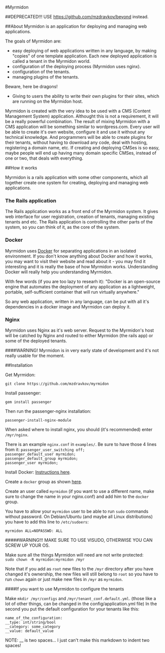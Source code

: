 #Myrmidon

##DEPRECATED!!! USE https://github.com/mzdravkov/beyond instead.

##About
Myrmidon is an application for deploying and managing web applications.

The goals of Myrmidon are:

* easy deploying of web applications written in any language, by making "copies" of one template application. Each new deployed application is called a tenant in the Myrmidon world.
* configuration of the deploying process (Myrmidon uses nginx).
* configuration of the tenants.
* managing plugins of the tenants.

Beware, here be dragons!

* Giving to users the ability to write their own plugins for their sites, which are running on the Myrmidon host.

Myrmidon is created with the very idea to be used with a CMS (Content Management System) application. Althought this is not a requirement, it will be a really powerful combination. The result of mixing Myrmidon with a CMS application will be something similar to wordpress.com. Every user will be able to create it's own website, configure it and use it without any technical knowledge. And programmers will be able to create plugins for their tenants, without having to download any code, deal with hosting, registering a domain name, etc. If creating and deploying CMSes is so easy, maybe people will end up having many domain specific CMSes, instead of one or two, that deals with everything.

##How it works

Myrmidon is a rails application with some other components, which all together create one system for creating, deploying and managing web applications.

### The Rails application
The Rails application works as a front end of the Myrmidon system. It gives web interface for user registration, creation of tenants, managing existing tenants and etc. The Rails application is controlling the other parts of the system, so you can think of it, as the core of the system.

### Docker

Myrmidon uses [Docker](http://docker.io) for separating applications in an isolated environment. If you don't know anything about Docker and how it works, you may want to visit their website and read about it - you may find it interesting and it is really the base of how Myrmidon works. Understanding Docker will really help you understanding Myrmidon.

With few words (if you are too lazy to researh it): "Docker is an open-source engine that automates the deployment of any application as a lightweight, portable, self-sufficient container that will run virtually anywhere."

So any web application, written in any language, can be put with all it's dependencies in a docker image and Myrmidon can deploy it.

### Nginx

Myrmidon uses Nginx as it's web server. Request to the Myrmidon's host will be catched by Nginx and routed to either Myrmidon (the rails app) or some of the deployed tenants.

####WARNING!
Myrmidon is in very early state of development and it's not really usable for the moment.

##Installation

Get Myrmidon:  
```console
git clone https://github.com/mzdravkov/myrmidon
```

Install passenger:  
```console
gem install passenger
```

Then run the passenger-nginx installation:  
```console
passenger-install-nginx-module
```

When asked where to install nginx, you should (it's recommended) enter ```/myr/nginx```.

There is an example ```nginx.conf``` in ```examples/```. Be sure to have those 4 lines from it:
```passenger_user_switching off;```  
```passenger_default_user myrmidon;```  
```passenger_default_group myrmidon;```  
```passenger_user myrmidon;```

Install Docker: [Instructions here](http://www.docker.io/gettingstarted/#h_installation).

Create a ```docker``` group as shown [here](http://docs.docker.io/en/latest/use/basics/#sudo-and-the-docker-group).

Create an user called ```myrmidon``` (if you want to use a different name, make sure to change the name in your nginx.conf) and add him to the ```docker``` group.


You have to allow your ```myrmidon``` user to be able to run ```sudo``` commands without password.
On Debian/Ubuntu (and maybe all Linux distributions) you have to add this line to ```/etc/sudoers```:

```myrmidon ALL=NOPASSWD: ALL```

#####WARNING!!! MAKE SURE TO USE VISUDO, OTHERWISE YOU CAN SCREW UP YOUR OS.

Make sure all the things Myrmidon will need are not write protected:  
```sudo chown -R myrmidon:myrmidon /myr```

Note that if you add as ```root``` new files to the ```/myr``` directory after you have changed it's ownership, the new files will still belong to ```root``` so you have to run ```chown``` again or just make new files in ```/myr``` as ```myrmidon```.


####If you want to use Myrmidon to configure the tenants

Make ```mkdir /myr/configs``` and ```/myr/tenant_conf.default.yml```. (those like a lot of other things, can be changed in the config/application.yml file) In the second you put the default configuration for your tenants like this:

```console
name_of_the_configuration:  
__type: int/string/bool  
__category: some_category  
__value: default_value
```

NOTE: __ is two spaces... I just can't make this markdown to indent two spaces!
